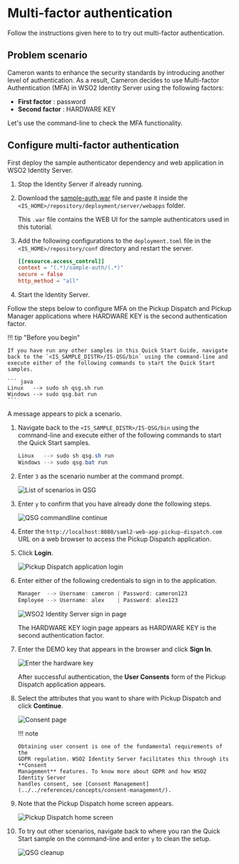 # Multi-factor authentication

Follow the instructions given here to to try out multi-factor authentication.

## Problem scenario

Cameron wants to enhance the security standards by introducing another level of authentication. As a result, Cameron decides to use Multi-factor Authentication (MFA) in WSO2 Identity Server using the following factors:
    
- **First factor** : password
- **Second factor** : HARDWARE KEY

Let's use the command-line to check the MFA functionality.

## Configure multi-factor authentication

First deploy the sample authenticator dependency and web application in
    WSO2 Identity Server.

1.  Stop the Identity Server if already running.
2.  Download the [sample-auth.war](https://github.com/wso2/samples-is/releases/download/v4.3.0/sample-auth.war) file 
and paste it inside the `<IS_HOME>/repository/deployment/server/webapps` folder.  

    This `.war` file contains the WEB UI for the sample authenticators used in this tutorial.

3.  Add the following configurations to the `deployment.toml` file in the `<IS_HOME>/repository/conf` directory and restart the server.

       ```toml
       [[resource.access_control]]
       context = "(.*)/sample-auth/(.*)"
       secure = false
       http_method = "all" 
       ```
       
4.  Start the Identity Server.

Follow the steps below to configure MFA on the Pickup Dispatch and
Pickup Manager applications where HARDWARE KEY is the second authentication
factor.

!!! tip "Before you begin"
    
    If you have run any other samples in this Quick Start Guide, navigate
    back to the `<IS_SAMPLE_DISTR>/IS-QSG/bin` using the command-line and
    execute either of the following commands to start the Quick Start
    samples.
    
    ``` java
    Linux   --> sudo sh qsg.sh run
    Windows --> sudo qsg.bat run
    ```

A message appears to pick a scenario.

1.  Navigate back to the `<IS_SAMPLE_DISTR>/IS-QSG/bin` using the command-line and
    execute either of the following commands to start the Quick Start
    samples.
    
    ``` java
    Linux   --> sudo sh qsg.sh run
    Windows --> sudo qsg.bat run
    ``` 

1.  Enter `3` as the scenario number at the command prompt.
  
    ![List of scenarios in QSG](../../assets/img/get-started/qsg-configure-sso.png)
    
2.  Enter `y` to confirm that you have already done the following steps.

    ![QSG commandline continue](../../assets/img/get-started/qsg-configure-setup.png)
    
5.  Enter the `http://localhost:8080/saml2-web-app-pickup-dispatch.com` URL on a web browser to access the Pickup Dispatch application.

6.  Click **Login**.
  
    ![Pickup Dispatch application login](../../assets/img/get-started/qsg-sso-dispatch-login.png)
    
7.  Enter either of the following credentials to sign in to the
    application.

    ``` java
    Manager  --> Username: cameron | Password: cameron123
    Employee --> Username: alex    | Password: alex123 
    ```

    ![WSO2 Identity Server sign in page](../../assets/img/get-started/qsg-sso-login-credentials.png)

    The HARDWARE KEY login page appears as HARDWARE KEY is the second
    authentication factor.

8.  Enter the DEMO key that appears in the browser and click **Sign In**.

    ![Enter the hardware key](../../assets/img/get-started/hardware-key.png)

    After successful authentication, the **User Consents** form of the Pickup
    Dispatch application appears.

9.  Select the attributes that you want to share with Pickup Dispatch and click
    **Continue**.

    ![Consent page](../../assets/img/get-started/qsg-sso-consent.png)      

    !!! note
    
        Obtaining user consent is one of the fundamental requirements of the
        GDPR regulation. WSO2 Identity Server facilitates this through its **Consent
        Management** features. To know more about GDPR and how WSO2 Identity Server
        handles consent, see [Consent Management](../../references/concepts/consent-management/).

10. Note that the Pickup Dispatch home screen appears.

    ![Pickup Dispatch home screen](../../assets/img/get-started/qsg-sso-dispatch-home.png)

11. To try out other scenarios, navigate back to where you ran the Quick
    Start sample on the command-line and enter `y` to clean the setup.
    
    ![QSG cleanup](../../assets/img/get-started/qsg-sso-cleanup.png)
